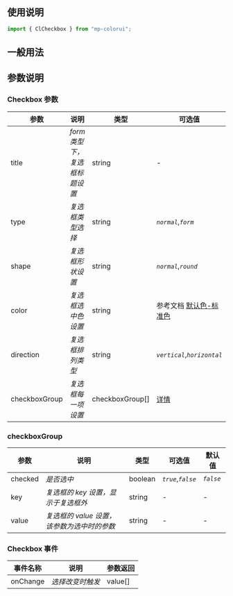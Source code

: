 ## 使用说明

```jsx
import { ClCheckbox } from "mp-colorui";
```

## 一般用法

<CodeShow componentName='checkbox' />

## 参数说明

### Checkbox 参数

| 参数          | 说明                          | 类型            | 可选值                                          | 默认值       |
| ------------- | ----------------------------- | --------------- | ----------------------------------------------- | ------------ |
| title         | _form 类型下，复选框标题设置_ | string          | -                                               | -            |
| type          | _复选框类型选择_              | string          | _`normal`_,_`form`_                             | _`normal`_   |
| shape         | _复选框形状设置_              | string          | _`normal`_,_`round`_                            | _`normal`_   |
| color         | _复选框选中色设置_            | string          | 参考文档 [默认色-标准色](/mp-colorui-doc/home/color#标准色) | _`green`_    |
| direction     | _复选框排列类型_              | string          | _`vertical`_,_`horizontal`_                     | _`vertical`_ |
| checkboxGroup | _复选框每一项设置_            | checkboxGroup[] | [详情](/mp-colorui-doc/form/checkbox#checkboxgroup)         | []           |

### checkboxGroup

| 参数    | 说明                                        | 类型    | 可选值             | 默认值    |
| ------- | ------------------------------------------- | ------- | ------------------ | --------- |
| checked | _是否选中_                                  | boolean | _`true`_,_`false`_ | _`false`_ |
| key     | _复选框的 key 设置，显示于复选框外_         | string  | -                  | -         |
| value   | _复选框的 value 设置，该参数为选中时的参数_ | string  | -                  | -         |

### Checkbox 事件

| 事件名称 | 说明             | 参数返回 |
| -------- | ---------------- | -------- |
| onChange | _选择改变时触发_ | value[]  |

<FloatPhone url="https://yinliangdream.github.io/mp-colorui-h5-demo/#/pages/components/checkbox/index" />
